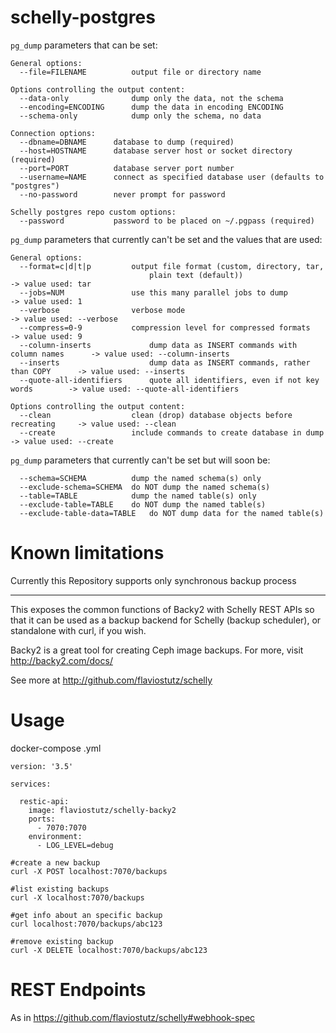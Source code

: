 # schelly-postgres



`pg_dump` parameters that can be set:

```
General options:
  --file=FILENAME          output file or directory name

Options controlling the output content:
  --data-only              dump only the data, not the schema
  --encoding=ENCODING      dump the data in encoding ENCODING
  --schema-only            dump only the schema, no data  

Connection options:
  --dbname=DBNAME      database to dump (required)
  --host=HOSTNAME      database server host or socket directory (required)
  --port=PORT          database server port number
  --username=NAME      connect as specified database user (defaults to "postgres")
  --no-password        never prompt for password

Schelly postgres repo custom options:
  --password           password to be placed on ~/.pgpass (required)
```

`pg_dump` parameters that currently can't be set and the values that are used:

```
General options:
  --format=c|d|t|p         output file format (custom, directory, tar,
                               plain text (default))                               -> value used: tar
  --jobs=NUM               use this many parallel jobs to dump                 -> value used: 1
  --verbose                verbose mode                                        -> value used: --verbose  
  --compress=0-9           compression level for compressed formats            -> value used: 9
  --column-inserts             dump data as INSERT commands with column names      -> value used: --column-inserts
  --inserts                    dump data as INSERT commands, rather than COPY      -> value used: --inserts  
  --quote-all-identifiers      quote all identifiers, even if not key words        -> value used: --quote-all-identifiers

Options controlling the output content:
  --clean                  clean (drop) database objects before recreating     -> value used: --clean  
  --create                 include commands to create database in dump         -> value used: --create  
```

`pg_dump` parameters that currently can't be set but will soon be:
```
  --schema=SCHEMA          dump the named schema(s) only  
  --exclude-schema=SCHEMA  do NOT dump the named schema(s)  
  --table=TABLE            dump the named table(s) only  
  --exclude-table=TABLE    do NOT dump the named table(s)  
  --exclude-table-data=TABLE   do NOT dump data for the named table(s)  
```

# Known limitations

Currently this Repository supports only synchronous backup process






--------
This exposes the common functions of Backy2 with Schelly REST APIs so that it can be used as a backup backend for Schelly (backup scheduler), or standalone with curl, if you wish.

Backy2 is a great tool for creating Ceph image backups. For more, visit http://backy2.com/docs/

See more at http://github.com/flaviostutz/schelly

# Usage

docker-compose .yml

```
version: '3.5'

services:

  restic-api:
    image: flaviostutz/schelly-backy2
    ports:
      - 7070:7070
    environment:
      - LOG_LEVEL=debug
```

```
#create a new backup
curl -X POST localhost:7070/backups

#list existing backups
curl -X localhost:7070/backups

#get info about an specific backup
curl localhost:7070/backups/abc123

#remove existing backup
curl -X DELETE localhost:7070/backups/abc123

```

# REST Endpoints

As in https://github.com/flaviostutz/schelly#webhook-spec
